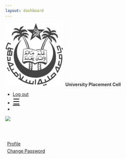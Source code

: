 ```yaml
---
layout: dashboard
---
```

   <nav>
      <div class="nav-wrapper white">
         <a onclick="window.location=window.location.origin+window.location.pathname" class="cursor_pointer brand-logo">
         <b class="center-hv">
         <img src="/assets/images/jamia-logo.png" alt="" class="logo-img">
         <span class="upc_greeting" style="color:#333333;">
         &nbsp;University Placement Cell
         </span>
         </b>
         </a> 	
         <ul id="nav-mobile" class="right">
            <li class="hide1"><a href="#" onclick="sudoKill()">Log out</a></li>
            <li class="show1"><a href="#" onclick="side_nav_toggal()" style="font-size:25px;" data-target="slide-out" class="sidenav-trigger">☰</a></li>
            <li style="width:50px" class="hide1"></li>
         </ul>
      </div>
   </nav>
   <div id="body" class="row card white" style="margin-top:0;min-height:100vh;">
      <div class="col s12 m3 l3 center hide-on-small-only hide1 card1" style="height:100vh;" id="side-nav">
         <div id="side_user_setting_1">
            <a class="waves-effect waves-grey black-text" href="#!home" style="width:100%;height:55px">
               <div id="user_dp" class="row">
                  <div class="col s4 "><img class="circle" id="dp_desktop" src="#"></div>
                  <div class="col s7 left-align">
                     <p style="margin-top:6px"><span id="student_name"></span> <br><span style="font-size:11px"></span></p>
                  </div>
               </div>
            </a>
            <!-- -->
         </div>
         <br>
         <!-- <a class="waves-effect waves-grey black-text"  style="width:100%;height:40px">
            <div id="user_dp" class="row">
               <div class="col s12 left-align">
                  <p onclick="active_profile(1)"  style="margin:6px;text-decoration:under">Setting</p>
               </div>
            </div>
        </a> -->
            <div id="hidden_profile_settings_1" style="padding-left:30px;display:none;height:0px">
               <a class="waves-effect waves-grey black-text" href="#!profile_update" style="width:100%;height:40px">
                  <div id="user_dp" class="row">
                     <div class="col s12 left-align">
                        <p style="margin:6px;text-decoration:under">Profile</p>
                     </div>
                  </div>
               </a>
               <!-- <a class="waves-effect waves-grey black-text" href="#" style="width:100%;height:40px">
                  <div id="user_dp" class="row">
                     <div class="col s12 left-align">
                        <p style="margin:6px;text-decoration:under">Update E-mail</p>
                     </div>
                  </div>
               </a>
               <a class="waves-effect waves-grey black-text" href="#" style="width:100%;height:40px">
                  <div id="user_dp" class="row">
                     <div class="col s12 left-align">
                        <p style="margin:6px;text-decoration:under">Change Password</p>
                     </div>
                  </div>
               </a> -->
            </div>
                <a class="waves-effect waves-grey black-text" href="#!profile_update" style="width:100%;height:40px">
                    <div id="user_dp" class="row">
                        <div class="col s12 left-align">
                            <p style="margin:6px;text-decoration:under">Profile</p>
                        </div>
                    </div>
                </a>
                <a class="waves-effect waves-grey black-text sidenav-close" href="#!change_password" style="width:100%;height:40px">
                    <div class="row">
                        <div class="col s12 left-align">
                        <p style="margin:6px;text-decoration:under">Change Password</p>
                        </div>
                    </div>
                </a>
      </div>
      <div class="col s12 m12 l8" id="main">
        <div id="change_password" class="page">
            <div class="row">
                <div class="col s12 l6 m6 offset-l3 offset-m3">
                    <form>
                        <div class="row">
                            <div class="input-field col s12 ">
                            <input placeholder="curernt password" id="curernt_password" name="current_password" type="password" class="validate">
                            </div>
                            <div class="input-field col s12">
                            <input placeholder="new password" id="new_password" type="password" name="new_password" class="validate">
                            </div>
                            <div class="input-field col s12">
                            <input placeholder="confirm new password" id="confirm_new_password" name="new_password" type="password" class="validate">
                            </div>
                            <p class="center"><input type="button" onclick="change_password()" value="change" class="btn"></p>
                        </div>
                    </form>
                </div>
            </div>
        </div>
        <div id="home" class="page">
            <div class="row">
                <div class="col s12 l6">
                    <table>
                        <thead>
                        <tr>
                            <th>Applications open for</th>
                        </tr>
                        </thead>
                        <tbody id="open_application_col">
                        </tbody>
                    </table>
                </div>
                <div class="col s12 l6">
                    <table>
                        <thead>
                        <tr>
                            <th>You have applied for</th>
                        </tr>
                        </thead>
                        <tbody id="applied_application_col">
                        </tbody>
                    </table>
                </div>
        </div>
      </div>
      <div id="as" class="page">asdf</div>
      <div id="as" class="page">
      </div>
        <div class="page" id="profile_update">
        <form id="upc_form" action="#" method="post">
                <div class="row">
                    <div class="input-field col s12 l6">
                        <input id="name" name="name" type="text" class="validate">
                        <label for="name">Name of the Student</label>
                    </div>
                    <div class="input-field col s12 l5">
                        <input id="fathers_name" name="fathers_name" type="text" class="validate">
                        <label for="fathers_name">Father's Name</label>
                    </div>
                    <div class="input-field col s12 l2">
                        <select name="gender">
                            <option value="" disabled selected>Gender</option>
                            <option value="1">Male</option>
                            <option value="2">Female</option>
                            <option value="3">Other</option>
                        </select>
                    </div>
                    <div class="input-field col s12 l2">
                        <input type="text" class="datepicker" name="date_of_birth" placeholder="Date of birth">
                    </div>
                    <div class="input-field col s12 l2">
                        <input id="student_id" name="student_id" type="text" class="validate">
                        <label for="student_id">Student I.D.</label>
                    </div>
                    <div class="input-field col s12 l3">
                        <input id="enrolment_no" type="text" name="enrolment_no" class="validate">
                        <label for="enrolment_no">Enrolment No</label>
                    </div>
                    <div class="input-field col s12 l2">
                        <select name="course">
                            <option value="" disabled selected>Course</option>
                            <option value="1">B.Tech</option>
                            <option value="2">B.E.</option>
                            <option value="-1">Other</option>
                        </select>
                    </div>
                    <div class="input-field col s12 l2">
                        <select name="branch">
                            <option value="" disabled selected>Branch</option>
                            <option value="1">Computer Engineering</option>
                            <option value="2">Electronics</option>
                            <option value="3">Electrical</option>
                            <option value="4">Civil</option>
                            <option value="5">Mechanical</option>
                            <option value="-1">Other</option>
                        </select>
                    </div>
                    <div class="input-field col s12 l2">
                        <select name="current_year" id="current_year" onchange="select_year(this.value)">
                            <option value="" disabled selected>Current Year</option>
                            <option value="1">1st Year</option>
                            <option value="2">2nd Year</option>
                            <option value="3">3rd Year</option>
                            <option value="4">4th Year</option>
                            <option value="5">5th Year</option>
                        </select>
                    </div>
                    <div class="input-field col s12 l2">
                        <input id="contact_no" type="text" name="contact_no" class="validate">
                        <label for="contact_no">Contact No</label>
                    </div>
                    <div class="input-field col s12 l2">
                        <input id="alternative_contact_no" type="text" name="alternative_contact_no" class="validate">
                        <label for="alternative_contact_no">Alternate Contact No</label>
                    </div>
                    <div class="input-field col s12 l3">
                        <input id="email" type="text" name="email" class="validate" disabled>
                        <label for="email">Email</label>
                    </div>
                    <div class="input-field col s12 l12">
                        <input id="address" type="text" name="address" class="validate">
                        <label for="address">Address</label>
                    </div>
                    <div class="col s12"><p><b>Details of 10<sup>th</sup> class</b></p></div>
                    <div class="input-field col s12 l2">
                        <input id="percentage_10th" type="text" name="percentage_10th" class="validate">
                        <label for="percentage_10th">Percentage</label>
                    </div>
                    <div class="input-field col s12 l2">
                        <input type="text" name="year_10th" placeholder="Year of passing">
                    </div>
                    <div class="input-field col s12 l8">
                        <input id="board_10th" type="text" name="board_10th" class="validate">
                        <label for="board_10th">Board of Examination</label>
                    </div>
                    <div class="col s12"><p><b>Details of 12<sup>th</sup> class</b></p></div>
                    <div class="input-field col s12 l2">
                        <input id="percentage_12th" type="text" name="percentage_12th" class="validate">
                        <label for="percentage_12th">Percentage</label>
                    </div>
                    <div class="input-field col s12 l2">
                        <input type="text" name="year_12th" placeholder="Year of passing">
                    </div>
                    <div class="input-field col s12 l8">
                        <input id="board_12th" type="text" name="board_12th" class="validate">
                        <label for="board_12th">Board of Examination</label>
                    </div>
                    <div class="col l6 s12 student_cpi" id="1_sem_cpi">
                        <div class="col s12"><p><b>Details of 1<sup>st</sup> year</b></p></div>
                        <div class="input-field col s12 l6">
                            <input id="sem_1_cpi" type="text" name="sem_1_cpi" class="validate">
                            <label for="sem_1_cpi">1<sup>st</sup> semester cpi</label>
                        </div>
                        <div class="input-field col s12 l6">
                            <input id="sem_2_cpi" type="text" name="sem_2_cpi" class="validate">
                            <label for="sem_2cpi">2<sup>nd</sup> semester cpi</label>
                        </div>    
                    </div>
                    <div class="col l6 s12 student_cpi" id="2_sem_cpi">    
                        <div class="col s12"><p><b>Details of 2<sup>nd</sup> year</b></p></div>
                        <div class="input-field col s12 l6">
                            <input id="sem_3_cpi" type="text" name="sem_3_cpi" class="validate">
                            <label for="sem_3_cpi">3<sup>st</sup> semester cpi</label>
                        </div>
                        <div class="input-field col s12 l6">
                            <input id="sem_4_cpi" type="text" name="sem_4_cpi" class="validate">
                            <label for="sem_4_cpi">4<sup>nd</sup> semester cpi</label>
                        </div>    
                    </div>
                    <div class="col l6 s12 student_cpi" id="3_sem_cpi">
                        <div class="col s12"><p><b>Details of 3<sup>rd</sup> year</b></p></div>
                        <div class="input-field col s12 l6">
                            <input id="sem_5_cpi" type="text" name="sem_5_cpi" class="validate">
                            <label for="sem_5_cpi">5<sup>st</sup> semester cpi</label>
                        </div>
                        <div class="input-field col s12 l6">
                            <input id="sem_6_cpi" type="text" name="sem_6_cpi" class="validate">
                            <label for="sem_6_cpi">6<sup>nd</sup> semester cpi</label>
                        </div>  
                    </div>
                    <div class="col l6 s12 student_cpi" id="4_sem_cpi">
                        <div class="col s12"><p><b>Details of 4<sup>th</sup> year</b></p></div>
                        <div class="input-field col s12 l6">
                            <input id="sem_7_cpi" type="text" name="sem_7_cpi" class="validate">
                            <label for="sem_7_cpi">7<sup>st</sup> semester cpi</label>
                        </div>
                        <div class="input-field col s12 l6">
                            <input id="sem_8_cpi" type="text" name="sem_8_cpi" class="validate">
                            <label for="sem_8_cpi">8<sup>nd</sup> semester cpi</label>
                        </div>
                    </div>
                    <div class="col l6 s12 student_cpi" id="5_sem_cpi">
                        <div class="col s12"><p><b>Details of 5<sup>th</sup> year</b></p></div>
                        <div class="input-field col s12 l6">
                            <input id="sem_9_cpi" type="text" name="sem_9_cpi" class="validate">
                            <label for="sem_9_cpi">9<sup>st</sup> semester cpi</label>
                        </div>
                        <div class="input-field col s12 l6">
                            <input id="sem_10_cpi" type="text" name="sem_10_cpi" class="validate">
                            <label for="sem_10_cpi">10<sup>nd</sup> semester cpi</label>
                        </div>
                    </div>
                    <!-- <div id="imgup-modal1" class="modal">
                        <div class="center modal-content">
                        <h4 >Upload Photo</h4>
                        <input type="file" id="img_file" style="display:none" onchange="upload_image()">
                        <p class="center-all"><label for="img_file" class="waves-effect waves-light btn blue" >Image</label></p>
                        <p class="center-all"><img src="" style="height:250px;max-width: 200px" name="preview_img" id="preview_img"></p>
                        </div>
                        <div class="modal-footer">
                        <input type="submit" class="btn-flat blue white-text" value="Upload">
                        <a href="#!" class="modal-close waves-effect waves-green btn-flat blue white-text left">Back</a>
                        </div>
                    </div> -->
                </div>
                <div style="max-width: 200px">
                    <p class="center-all" ><img src="" style="height:250px;max-width: 200px" name="preview_img" id="preview_img" /></p>
                    <p class="center-all left" style="margin:5px"><label for="img_file" class="waves-effect waves-light btn blue" style="width:200px">Choose Image</label></p>
                </div>
                <input type="file" id="img_file" style="display:none" onchange="upload_image()" />
                <input type="submit" class="btn-flat blue white-text right" value="save" />
            </form>
        </div>
      </div>
   </div>
   <ul id="slide-out" class="sidenav">
      <div id="side_user_setting_2" class="grey lighten-3">
         <a href="#!home" class="sidenav-close waves-effect waves-grey black-text" style="width:100%;height:55px">
            <div id="user_dp" class="row">
               <div class="col s4 "><img class="circle" id="dp_mobile" src="#"></div>
               <div class="col s7 left-align">
                  <p style="margin-top:6px"><span id="student_name_mobile"></span> <br /><span style="font-size:11px"></span></p>
               </div>
            </div>
         </a>
      </div>
      <br>
      <a class="waves-effect waves-grey black-text sidenav-close" href="#!profile_update" style="width:100%;height:40px">
         <div class="row">
            <div class="col s12 left-align">
               <p style="margin:6px;text-decoration:under">Profile</p>
            </div>
         </div>
      </a>
      <a class="waves-effect waves-grey black-text sidenav-close" href="#!change_password" style="width:100%;height:40px">
         <div class="row">
            <div class="col s12 left-align">
               <p style="margin:6px;text-decoration:under">Change Password</p>
            </div>
         </div>
      </a>
      <a class="waves-effect waves-grey black-text sidenav-close" onclick="sudoKill()" style="width:100%;height:40px">
         <div class="row">
            <div class="col s12 left-align">
               <p style="margin:6px;text-decoration:under">Log Out</p>
            </div>
         </div>
      </a>
   </ul>
   <div id="loading_scren" style="position: fixed;z-index:999999;width:100%;height:100%;text-align:center;background-color:red!important;display:none">
        <div style="position: fixed; top: 50%; left:50%; transform: translate(-50%, -50%);width:100%;height:100%" class="grey lighten-4"><div class="loader" style="position: fixed; top: 50%; left:50%; transform: translate(-50%, -50%);margin-left:-25px"></div></div>
    </div>
<div id="modal1" class="modal" style="overflow:hidden">
    <div class="modal-content">
        <h4 id="modal_header">Internship </h4>
        <p id="text_when_apply" class="hide1">Are you sure , you want to apply for this application</p>
        <p id="text_when_cancel" class="hide1">Are you sure, you want to cancel your application</p>
    </div>
    <div class="modal-footer">
    <div class="row">
    <div class="col s6"><a href="#!" onclick="modify_application(this)" class="btn blue" data="" id="modify_application_trigger">Yes</a></div>
    <div class="col s1"><a href="#!" class="btn blue modal-close" >No</a></div>
    </div>
    </div>
    </div>